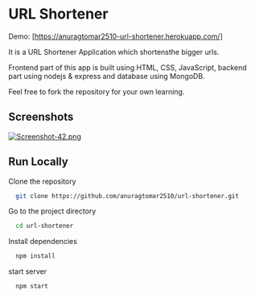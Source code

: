 
# URL Shortener


Demo: [https://anuragtomar2510-url-shortener.herokuapp.com/]


It is a URL Shortener Application which shortensthe bigger urls.

Frontend part of this app is built using HTML, CSS, JavaScript, backend part using nodejs & express and database using MongoDB.


Feel free to fork the repository for your own learning.







## Screenshots

[![Screenshot-42.png](https://i.postimg.cc/SRtBYz8b/Screenshot-42.png)](https://postimg.cc/GTG7ZtqX)






## Run Locally


Clone the repository

```bash
  git clone https://github.com/anuragtomar2510/url-shortener.git
```

Go to the project directory

```bash
  cd url-shortener
```


Install dependencies

```bash
  npm install
```

start server 

```bash
  npm start
```


```
  
